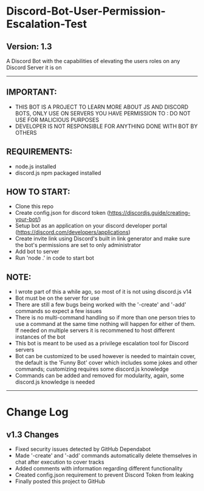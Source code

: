 # Discord-Bot-User-Permission-Escalation-Test
## Version: 1.3
A Discord Bot with the capabilities of elevating the users roles on any Discord Server it is on

---
 ## IMPORTANT: 
 * THIS BOT IS A PROJECT TO LEARN MORE ABOUT JS AND DISCORD BOTS, ONLY USE ON SERVERS YOU HAVE PERMISSION TO : DO NOT USE FOR MALICIOUS PURPOSES
 * DEVELOPER IS NOT RESPONSIBLE FOR ANYTHING DONE WITH BOT BY OTHERS

 ## REQUIREMENTS:
 * node.js installed
 * discord.js npm packaged installed

 ## HOW TO START:
 * Clone this repo
 * Create config.json for discord token (https://discordjs.guide/creating-your-bot/)
 * Setup bot as an application on your discord developer portal (https://discord.com/developers/applications)
 * Create invite link using Discord's built in link generator and make sure the bot's permissions are set to only administrator 
 * Add bot to server
 * Run 'node .' in code to start bot
 
 ## NOTE:
 * I wrote part of this a while ago, so most of it is not using discord.js v14
 * Bot must be on the server for use
 * There are still a few bugs being worked with the '-create' and '-add' commands so expect a few issues
 * There is no multi-command handling so if more than one person tries to use a command at the same time nothing will happen for either of them. If needed on multiple servers it is recommened to host different instances of the bot
 * This bot is meant to be used as a privilege escalation tool for Discord servers
 * Bot can be customized to be used however is needed to maintain cover, the default is the 'Funny Bot' cover which includes some jokes and other commands; customizing requires some discord.js knowledge
 * Commands can be added and removed for modularity, again, some discord.js knowledge is needed

---
# Change Log

## v1.3 Changes
* Fixed security issues detected by GitHub Dependabot
* Made '-create' and '-add' commands automatically delete themselves in chat after execution to cover tracks
* Added comments with information regarding different functionality
* Created config.json requirement to prevent Discord Token from leaking
* Finally posted this project to GitHub
